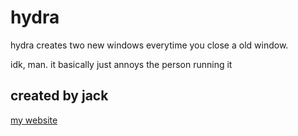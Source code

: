 # hydra

hydra creates two new windows everytime you close a old window. 

idk, man. it basically just annoys the person running it

## created by jack
[my website](https://www.jack.ooo)
